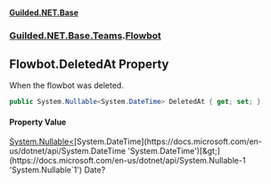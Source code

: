 #### [Guilded.NET.Base](Guilded_NET_Base.md 'Guilded.NET.Base')
### [Guilded.NET.Base.Teams](Guilded_NET_Base.md#Guilded_NET_Base_Teams 'Guilded.NET.Base.Teams').[Flowbot](Flowbot.md 'Guilded.NET.Base.Teams.Flowbot')
## Flowbot.DeletedAt Property
When the flowbot was deleted.  
```csharp
public System.Nullable<System.DateTime> DeletedAt { get; set; }
```
#### Property Value
[System.Nullable&lt;](https://docs.microsoft.com/en-us/dotnet/api/System.Nullable-1 'System.Nullable`1')[System.DateTime](https://docs.microsoft.com/en-us/dotnet/api/System.DateTime 'System.DateTime')[&gt;](https://docs.microsoft.com/en-us/dotnet/api/System.Nullable-1 'System.Nullable`1')
Date?
